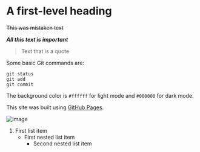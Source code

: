 # A first-level heading

~~This was mistaken text~~

***All this text is important***

> Text that is a quote

Some basic Git commands are:
```
git status
git add
git commit
```

The background color is `#ffffff` for light mode and `#000000` for dark mode.

This site was built using [GitHub Pages](https://pages.github.com/).

![image](https://media-cldnry.s-nbcnews.com/image/upload/t_fit-560w,f_auto,q_auto:best/rockcms/2022-01/210602-doge-meme-nft-mb-1715-8afb7e.jpg)

1. First list item
    - First nested list item
        - Second nested list item